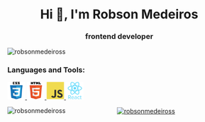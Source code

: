 <h1 align="center">Hi 👋, I'm Robson Medeiros</h1>
<h3 align="center">frontend developer</h3>

<p align="left"> <img src="https://komarev.com/ghpvc/?username=robsonmedeiross&label=Profile%20views&color=0e75b6&style=flat" alt="robsonmedeiross" /> </p>

<h3 align="left">Languages and Tools:</h3>
<p align="left"> <a href="https://www.w3schools.com/css/" target="_blank"> <img src="https://raw.githubusercontent.com/devicons/devicon/master/icons/css3/css3-original-wordmark.svg" alt="css3" width="40" height="40"/> </a> <a href="https://www.w3.org/html/" target="_blank"> <img src="https://raw.githubusercontent.com/devicons/devicon/master/icons/html5/html5-original-wordmark.svg" alt="html5" width="40" height="40"/> </a> <a href="https://developer.mozilla.org/en-US/docs/Web/JavaScript" target="_blank"> <img src="https://raw.githubusercontent.com/devicons/devicon/master/icons/javascript/javascript-original.svg" alt="javascript" width="40" height="40"/> </a> <a href="https://reactjs.org/" target="_blank"> <img src="https://raw.githubusercontent.com/devicons/devicon/master/icons/react/react-original-wordmark.svg" alt="react" width="40" height="40"/> </a> </p>

[<img align="left" width="49%" height="200" src="https://github-readme-stats.vercel.app/api?username=robsonmedeiross&show_icons=true&theme=dracula&locale=en" alt="robsonmedeiross" />](https://github.com/robsonmedeiross)

[<img align="center" width="49%" height="200" src="https://github-readme-stats.vercel.app/api/top-langs?username=robsonmedeiross&show_icons=true&locale=en&theme=dracula&layout=compact" alt="robsonmedeiross" />](https://github.com/robsonmedeiross)
 
